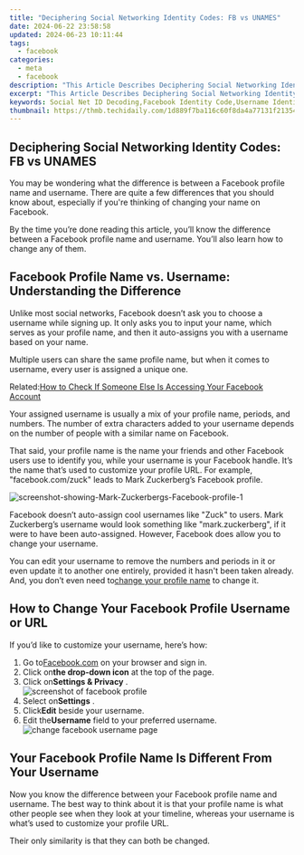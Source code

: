 ```yaml
---
title: "Deciphering Social Networking Identity Codes: FB vs UNAMES"
date: 2024-06-22 23:58:58
updated: 2024-06-23 10:11:44
tags:
  - facebook
categories:
  - meta
  - facebook
description: "This Article Describes Deciphering Social Networking Identity Codes: FB vs UNAMES"
excerpt: "This Article Describes Deciphering Social Networking Identity Codes: FB vs UNAMES"
keywords: Social Net ID Decoding,Facebook Identity Code,Username Identity Analysis,Online Identity Strategies,Networking Identity Differences,FB vs UNAMES Comparison,Social Media Identity Codes
thumbnail: https://thmb.techidaily.com/1d889f7ba116c60f8da4a77131f21354069b9feb0f07282f1ae108dd24c44c29.jpg
---
```


## Deciphering Social Networking Identity Codes: FB vs UNAMES

 You may be wondering what the difference is between a Facebook profile name and username. There are quite a few differences that you should know about, especially if you're thinking of changing your name on Facebook.

 By the time you’re done reading this article, you’ll know the difference between a Facebook profile name and username. You’ll also learn how to change any of them.

## Facebook Profile Name vs. Username: Understanding the Difference

 Unlike most social networks, Facebook doesn’t ask you to choose a username while signing up. It only asks you to input your name, which serves as your profile name, and then it auto-assigns you with a username based on your name.

 Multiple users can share the same profile name, but when it comes to username, every user is assigned a unique one.

 Related:[How to Check If Someone Else Is Accessing Your Facebook Account](https://www.makeuseof.com/tag/check-accessing-facebook-account/)

 Your assigned username is usually a mix of your profile name, periods, and numbers. The number of extra characters added to your username depends on the number of people with a similar name on Facebook.

 That said, your profile name is the name your friends and other Facebook users use to identify you, while your username is your Facebook handle. It’s the name that’s used to customize your profile URL. For example, "facebook.com/zuck" leads to Mark Zuckerberg’s Facebook profile.

![screenshot-showing-Mark-Zuckerbergs-Facebook-profile-1](https://static1.makeuseofimages.com/wordpress/wp-content/uploads/2021/10/screenshot-showing-Mark-Zuckerbergs-Facebook-profile-1.JPG)

 Facebook doesn’t auto-assign cool usernames like "Zuck" to users. Mark Zuckerberg’s username would look something like "mark.zuckerberg", if it were to have been auto-assigned. However, Facebook does allow you to change your username.

 You can edit your username to remove the numbers and periods in it or even update it to another one entirely, provided it hasn't been taken already. And, you don’t even need to[change your profile name](https://www.makeuseof.com/tag/change-facebook-name/) to change it.

## How to Change Your Facebook Profile Username or URL

If you’d like to customize your username, here’s how:

1. Go to[Facebook.com](https://www.facebook.com/) on your browser and sign in.
2. Click on**the drop-down icon** at the top of the page.
3. Click on**Settings & Privacy** .  
![screenshot of facebook profile](https://static1.makeuseofimages.com/wordpress/wp-content/uploads/2021/10/screenshot-of-facebook-profile.JPG)
4. Select on**Settings** .
5. Click**Edit** beside your username.
6. Edit the**Username** field to your preferred username.  
![change facebook username page](https://static1.makeuseofimages.com/wordpress/wp-content/uploads/2021/10/change-facebook-username-page.JPG)

## Your Facebook Profile Name Is Different From Your Username

 Now you know the difference between your Facebook profile name and username. The best way to think about it is that your profile name is what other people see when they look at your timeline, whereas your username is what’s used to customize your profile URL.

Their only similarity is that they can both be changed.


<ins class="adsbygoogle"
     style="display:block"
     data-ad-format="autorelaxed"
     data-ad-client="ca-pub-7571918770474297"
     data-ad-slot="1223367746"></ins>



<ins class="adsbygoogle"
     style="display:block"
     data-ad-client="ca-pub-7571918770474297"
     data-ad-slot="8358498916"
     data-ad-format="auto"
     data-full-width-responsive="true"></ins>
